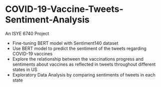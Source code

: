 # COVID-19-Vaccine-Tweets-Sentiment-Analysis
An ISYE 6740 Project
* Fine-tuning BERT model with Sentiment140 dataset
* Use BERT model to predict the sentiment of the tweets regarding COVID-19 vaccines
* Explore the relationship between the vaccinations progress and sentiments about vaccines as reflected in tweets throughout different states in US
* Exploratory Data Analysis by comparing sentiments of tweets in each state
